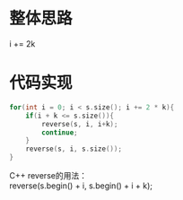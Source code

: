 # 整体思路
i += 2k   
# 代码实现
```c++ {.line-numbers}
for(int i = 0; i < s.size(); i += 2 * k){
    if(i + k <= s.size()){
        reverse(s, i, i+k);
        continue;
    }
    reverse(s, i, s.size());
}
```

C++ reverse的用法：   
reverse(s.begin() + i, s.begin() + i + k);   
